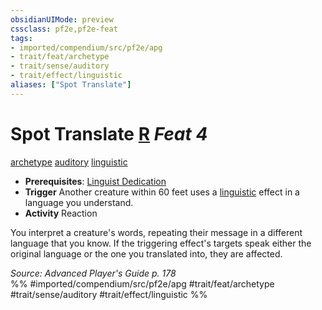 ```yaml
---
obsidianUIMode: preview
cssclass: pf2e,pf2e-feat
tags:
- imported/compendium/src/pf2e/apg
- trait/feat/archetype
- trait/sense/auditory
- trait/effect/linguistic
aliases: ["Spot Translate"]
---
```

# Spot Translate  [R](chapter-9-playing-the-game.md#Actions "Reaction") *Feat 4*  
[archetype](archetype.md)  [auditory](auditory.md)  [linguistic](linguistic.md)  

- **Prerequisites**: [Linguist Dedication](linguist-dedication-apg.md)
- **Trigger** Another creature within 60 feet uses a [linguistic](linguistic.md) effect in a language you understand.
- **Activity** Reaction

You interpret a creature's words, repeating their message in a different language that you know. If the triggering effect's targets speak either the original language or the one you translated into, they are affected.

*Source: Advanced Player's Guide p. 178*  
%% #imported/compendium/src/pf2e/apg #trait/feat/archetype #trait/sense/auditory #trait/effect/linguistic %%